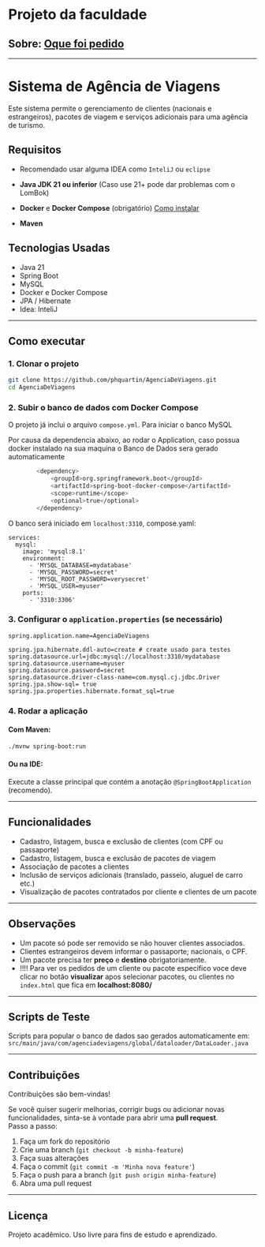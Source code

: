 # Projeto da faculdade

## Sobre: [Oque foi pedido](docs/SOBRE.md)

---------------------------

# Sistema de Agência de Viagens

Este sistema permite o gerenciamento de clientes (nacionais e estrangeiros), pacotes de viagem e serviços adicionais para uma agência de turismo.

## Requisitos

- Recomendado usar alguma IDEA como `InteliJ` ou `eclipse`

- **Java JDK 21 ou inferior** (Caso use 21+ pode dar problemas com o LomBok)
- **Docker** e **Docker Compose** (obrigatório) [Como instalar](https://www.youtube.com/watch?v=Lgh8JgcYFwM)
- **Maven**

## Tecnologias Usadas

- Java 21
- Spring Boot
- MySQL
- Docker e Docker Compose
- JPA / Hibernate
- Idea: InteliJ

---

## Como executar

### 1. Clonar o projeto

```bash
git clone https://github.com/phquartin/AgenciaDeViagens.git
cd AgenciaDeViagens
```

### 2. Subir o banco de dados com Docker Compose

O projeto já inclui o arquivo `compose.yml`. Para iniciar o banco MySQL

Por causa da dependencia abaixo, ao rodar o Application, caso possua docker instalado na sua maquina o Banco de Dados sera gerado automaticamente
```bash
        <dependency>
            <groupId>org.springframework.boot</groupId>
            <artifactId>spring-boot-docker-compose</artifactId>
            <scope>runtime</scope>
            <optional>true</optional>
        </dependency>
```

O banco será iniciado em `localhost:3310`, compose.yaml:
````
services:
  mysql:
    image: 'mysql:8.1'
    environment:
      - 'MYSQL_DATABASE=mydatabase'
      - 'MYSQL_PASSWORD=secret'
      - 'MYSQL_ROOT_PASSWORD=verysecret'
      - 'MYSQL_USER=myuser'
    ports:
      - '3310:3306'

````

### 3. Configurar o `application.properties` (se necessário)

```properties
spring.application.name=AgenciaDeViagens

spring.jpa.hibernate.ddl-auto=create # create usado para testes
spring.datasource.url=jdbc:mysql://localhost:3310/mydatabase
spring.datasource.username=myuser
spring.datasource.password=secret
spring.datasource.driver-class-name=com.mysql.cj.jdbc.Driver
spring.jpa.show-sql= true
spring.jpa.properties.hibernate.format_sql=true
```

### 4. Rodar a aplicação

#### Com Maven:

```bash
./mvnw spring-boot:run
```

#### Ou na IDE:

Execute a classe principal que contém a anotação `@SpringBootApplication` (recomendo).

---

## Funcionalidades

- Cadastro, listagem, busca e exclusão de clientes (com CPF ou passaporte)
- Cadastro, listagem, busca e exclusão de pacotes de viagem
- Associação de pacotes a clientes
- Inclusão de serviços adicionais (translado, passeio, aluguel de carro etc.)
- Visualização de pacotes contratados por cliente e clientes de um pacote

---

## Observações

- Um pacote só pode ser removido se não houver clientes associados.
- Clientes estrangeiros devem informar o passaporte; nacionais, o CPF.
- Um pacote precisa ter **preço** e **destino** obrigatoriamente.
- !!!! Para ver os pedidos de um cliente ou pacote especifico voce deve clicar no botão **visualizar** apos selecionar pacotes, ou clientes no `index.html` que fica em **localhost:8080/**

---

## Scripts de Teste

Scripts para popular o banco de dados sao gerados automaticamente em: `src/main/java/com/agenciadeviagens/global/dataloader/DataLoader.java`

---

## Contribuições

Contribuições são bem-vindas!

Se você quiser sugerir melhorias, corrigir bugs ou adicionar novas funcionalidades, sinta-se à vontade para abrir uma **pull request**.  
Passo a passo:

1. Faça um fork do repositório
2. Crie uma branch (`git checkout -b minha-feature`)
3. Faça suas alterações
4. Faça o commit (`git commit -m 'Minha nova feature'`)
5. Faça o push para a branch (`git push origin minha-feature`)
6. Abra uma pull request

---

## Licença

Projeto acadêmico. Uso livre para fins de estudo e aprendizado.